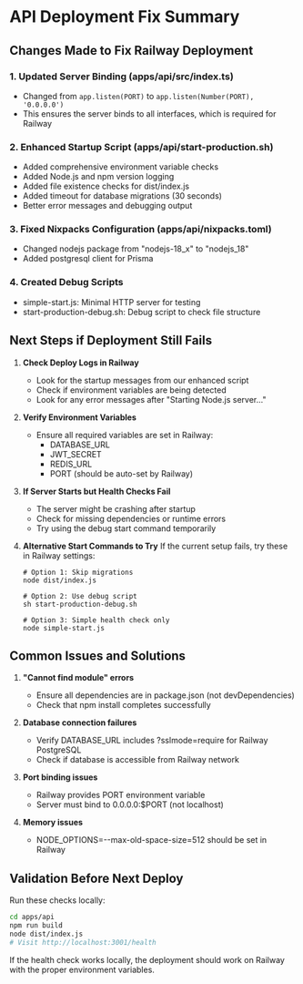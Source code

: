 # API Deployment Fix Summary

## Changes Made to Fix Railway Deployment

### 1. Updated Server Binding (apps/api/src/index.ts)
- Changed from `app.listen(PORT)` to `app.listen(Number(PORT), '0.0.0.0')`
- This ensures the server binds to all interfaces, which is required for Railway

### 2. Enhanced Startup Script (apps/api/start-production.sh)
- Added comprehensive environment variable checks
- Added Node.js and npm version logging
- Added file existence checks for dist/index.js
- Added timeout for database migrations (30 seconds)
- Better error messages and debugging output

### 3. Fixed Nixpacks Configuration (apps/api/nixpacks.toml)
- Changed nodejs package from "nodejs-18_x" to "nodejs_18"
- Added postgresql client for Prisma

### 4. Created Debug Scripts
- simple-start.js: Minimal HTTP server for testing
- start-production-debug.sh: Debug script to check file structure

## Next Steps if Deployment Still Fails

1. **Check Deploy Logs in Railway**
   - Look for the startup messages from our enhanced script
   - Check if environment variables are being detected
   - Look for any error messages after "Starting Node.js server..."

2. **Verify Environment Variables**
   - Ensure all required variables are set in Railway:
     - DATABASE_URL
     - JWT_SECRET
     - REDIS_URL
     - PORT (should be auto-set by Railway)

3. **If Server Starts but Health Checks Fail**
   - The server might be crashing after startup
   - Check for missing dependencies or runtime errors
   - Try using the debug start command temporarily

4. **Alternative Start Commands to Try**
   If the current setup fails, try these in Railway settings:
   ```
   # Option 1: Skip migrations
   node dist/index.js
   
   # Option 2: Use debug script
   sh start-production-debug.sh
   
   # Option 3: Simple health check only
   node simple-start.js
   ```

## Common Issues and Solutions

1. **"Cannot find module" errors**
   - Ensure all dependencies are in package.json (not devDependencies)
   - Check that npm install completes successfully

2. **Database connection failures**
   - Verify DATABASE_URL includes ?sslmode=require for Railway PostgreSQL
   - Check if database is accessible from Railway network

3. **Port binding issues**
   - Railway provides PORT environment variable
   - Server must bind to 0.0.0.0:$PORT (not localhost)

4. **Memory issues**
   - NODE_OPTIONS=--max-old-space-size=512 should be set in Railway

## Validation Before Next Deploy

Run these checks locally:
```bash
cd apps/api
npm run build
node dist/index.js
# Visit http://localhost:3001/health
```

If the health check works locally, the deployment should work on Railway with the proper environment variables.